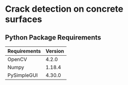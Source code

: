 # Crack detection on concrete surfaces
## Python Package Requirements
Requirements| Version|
-------------|--------|
OpenCV | 4.2.0
Numpy | 1.18.4
PySimpleGUI | 4.30.0
